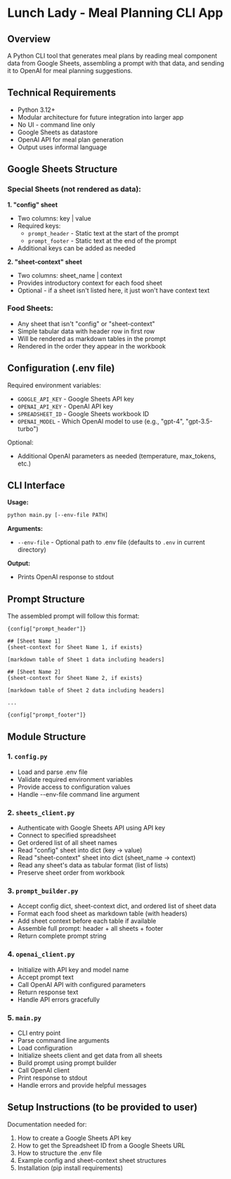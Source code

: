 # Lunch Lady - Meal Planning CLI App

## Overview
A Python CLI tool that generates meal plans by reading meal component data from Google Sheets, assembling a prompt with that data, and sending it to OpenAI for meal planning suggestions.

## Technical Requirements
- Python 3.12+
- Modular architecture for future integration into larger app
- No UI - command line only
- Google Sheets as datastore
- OpenAI API for meal plan generation
- Output uses informal language

## Google Sheets Structure

### Special Sheets (not rendered as data):

**1. "config" sheet**
- Two columns: key | value
- Required keys:
  - `prompt_header` - Static text at the start of the prompt
  - `prompt_footer` - Static text at the end of the prompt
- Additional keys can be added as needed

**2. "sheet-context" sheet**
- Two columns: sheet_name | context
- Provides introductory context for each food sheet
- Optional - if a sheet isn't listed here, it just won't have context text

### Food Sheets:
- Any sheet that isn't "config" or "sheet-context"
- Simple tabular data with header row in first row
- Will be rendered as markdown tables in the prompt
- Rendered in the order they appear in the workbook

## Configuration (.env file)

Required environment variables:
- `GOOGLE_API_KEY` - Google Sheets API key
- `OPENAI_API_KEY` - OpenAI API key
- `SPREADSHEET_ID` - Google Sheets workbook ID
- `OPENAI_MODEL` - Which OpenAI model to use (e.g., "gpt-4", "gpt-3.5-turbo")

Optional:
- Additional OpenAI parameters as needed (temperature, max_tokens, etc.)

## CLI Interface

**Usage:**
```bash
python main.py [--env-file PATH]
```

**Arguments:**
- `--env-file` - Optional path to .env file (defaults to `.env` in current directory)

**Output:**
- Prints OpenAI response to stdout

## Prompt Structure

The assembled prompt will follow this format:

```
{config["prompt_header"]}

## [Sheet Name 1]
{sheet-context for Sheet Name 1, if exists}

[markdown table of Sheet 1 data including headers]

## [Sheet Name 2]
{sheet-context for Sheet Name 2, if exists}

[markdown table of Sheet 2 data including headers]

...

{config["prompt_footer"]}
```

## Module Structure

### 1. `config.py`
- Load and parse .env file
- Validate required environment variables
- Provide access to configuration values
- Handle --env-file command line argument

### 2. `sheets_client.py`
- Authenticate with Google Sheets API using API key
- Connect to specified spreadsheet
- Get ordered list of all sheet names
- Read "config" sheet into dict (key -> value)
- Read "sheet-context" sheet into dict (sheet_name -> context)
- Read any sheet's data as tabular format (list of lists)
- Preserve sheet order from workbook

### 3. `prompt_builder.py`
- Accept config dict, sheet-context dict, and ordered list of sheet data
- Format each food sheet as markdown table (with headers)
- Add sheet context before each table if available
- Assemble full prompt: header + all sheets + footer
- Return complete prompt string

### 4. `openai_client.py`
- Initialize with API key and model name
- Accept prompt text
- Call OpenAI API with configured parameters
- Return response text
- Handle API errors gracefully

### 5. `main.py`
- CLI entry point
- Parse command line arguments
- Load configuration
- Initialize sheets client and get data from all sheets
- Build prompt using prompt builder
- Call OpenAI client
- Print response to stdout
- Handle errors and provide helpful messages

## Setup Instructions (to be provided to user)

Documentation needed for:
1. How to create a Google Sheets API key
2. How to get the Spreadsheet ID from a Google Sheets URL
3. How to structure the .env file
4. Example config and sheet-context sheet structures
5. Installation (pip install requirements)

